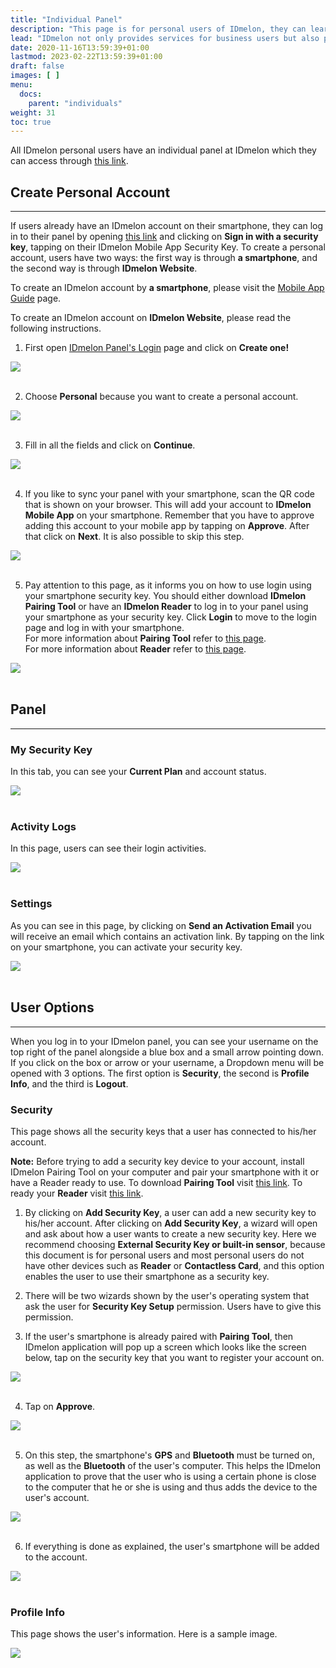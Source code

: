 ```yaml
---
title: "Individual Panel"
description: "This page is for personal users of IDmelon, they can learn how to use IDmelon for personal purposes."
lead: "IDmelon not only provides services for business users but also provides services for Personal Users. This page includes information for people who want to use IDmelon for their perosnal purposes."
date: 2020-11-16T13:59:39+01:00
lastmod: 2023-02-22T13:59:39+01:00
draft: false
images: [ ]
menu:
  docs:
    parent: "individuals"
weight: 31
toc: true
---
```


All IDmelon personal users have an individual panel at IDmelon which they can access
through [this link](https://login.idmelon.com/?sp=panel.idmelon.com&idp_init=False&req=18353303-1f5d-4f38-9197-2eb0bd54edb6).

## Create Personal Account

---

If users already have an IDmelon account on their smartphone, they can log in to their panel by
opening [this link](https://login.idmelon.com/?sp=panel.idmelon.com&idp_init=False&req=18353303-1f5d-4f38-9197-2eb0bd54edb6)
and clicking on **Sign in with a security key**, tapping on their IDmelon Mobile App Security Key. To create a personal
account, users have two ways: the first way is through **a smartphone**, and the second way is through
**IDmelon Website**.

To create an IDmelon account by **a smartphone**, please visit
the [Mobile App Guide](/docs/mobileapp/use_app/#psersonal-users) page.

To create an IDmelon account on **IDmelon Website**, please read the following instructions.

1. First
   open [IDmelon Panel's Login](https://login.idmelon.com/?sp=panel.idmelon.com&idp_init=False&req=18353303-1f5d-4f38-9197-2eb0bd54edb6)
   page and click on **Create one!**

<img src="/images/vendor/Panel/workspace/1.png" style="display: block; margin: 0 auto;">

<br/>

2. Choose **Personal** because you want to create a personal account.

<img src="/images/vendor/Panel/workspace/2.png" style="display: block; margin: 0 auto;">

<br/>

3. Fill in all the fields and click on **Continue**.

<img src="/images/vendor/Individuals/individual-01.png" style="display: block; margin: 0 auto;">

<br/>

4. If you like to sync your panel with your smartphone, scan the QR code that is shown on your browser. This will add
   your account to **IDmelon Mobile App** on your smartphone. Remember that you have to approve adding this account to
   your mobile app by tapping on **Approve**. After that click on **Next**. It is also possible to skip this step.

<img src="/images/vendor/Individuals/individual_02.png" style="display: block; margin: 0 auto;">

<br/>

5. Pay attention to this page, as it informs you on how to use login using your smartphone security key. You should
   either download **IDmelon Pairing Tool** or have an **IDmelon Reader** to log in to your panel using your smartphone
   as your security key. Click **Login** to move to the login page and log in with your smartphone.
   \
   For more information about **Pairing Tool** refer
   to [this page](https://docs.idmelon.com/docs/pairingtool/ourparigintool/).
   \
   For more information about **Reader** refer to [this page](https://docs.idmelon.com/docs/readeguide/reader/).

<img src="/images/vendor/Panel/workspace/9-2-4.png" style="display: block; margin: 0 auto;">

<br/>

## Panel

---

### My Security Key

In this tab, you can see your **Current Plan** and account status.

<img src="/images/vendor/Individuals/individual_1.png" style="display: block; margin: 0 auto;">

<br/>

### Activity Logs

In this page, users can see their login activities.

<img src="/images/vendor/Individuals/individual_2.png" style="display: block; margin: 0 auto;">

<br/>

### Settings

As you can see in this page, by clicking on **Send an Activation Email** you will receive an email which contains an
activation link. By tapping on the link on your smartphone, you can activate your security key.

<img src="/images/vendor/Individuals/individual_3.png" style="display: block; margin: 0 auto;">

<br/>

## User Options

---

When you log in to your IDmelon panel, you can see your username on the top right of the panel alongside a blue box and
a small arrow pointing down. If you click on the box or arrow or your username, a Dropdown menu will be opened with 3
options. The first option is **Security**, the second is **Profile Info**, and the third is **Logout**.

### Security

This page shows all the security keys that a user has connected to his/her account.

**Note:** Before trying to add a security key device to your account, install IDmelon Pairing Tool on your computer and
pair your smartphone with it or have a Reader ready to use.
To download **Pairing Tool** visit [this link](https://www.idmelon.com/downloads/).
To ready your **Reader** visit [this link](https://www.idmelon.com/idmelon-reader/).

1. By clicking on **Add Security Key**, a user can add a new security key to his/her account. After clicking on **Add
   Security Key**, a wizard will open and ask about how a user wants to create a new security key. Here we recommend
   choosing **External Security Key or built-in sensor**, because this document is for personal users and most personal
   users do not have other devices such as **Reader** or **Contactless Card**, and this option enables the user to use
   their smartphone as a security key.

2. There will be two wizards shown by the user's operating system that ask the user for **Security Key Setup**
   permission. Users have to give this permission.

3. If the user's smartphone is already paired with **Pairing Tool**, then IDmelon application will pop up a screen which
   looks like the screen below, tap on the security key that you want to register your account on.

<img src="/images/vendor/Individuals/indiv_m_1.jpg" style="display: block; margin: 0 auto;">

<br/>

4. Tap on **Approve**.

<img src="/images/vendor/Individuals/indiv_m_2.jpg" style="display: block; margin: 0 auto;">

<br/>

5. On this step, the smartphone's **GPS** and **Bluetooth** must be turned on, as well as the **Bluetooth** of the
   user's computer. This helps the IDmelon application to prove that the user who is using a certain phone is close to
   the computer that he or she is using and thus adds the device to the user's account.

<img src="/images/vendor/Individuals/indiv_m_3.jpg" style="display: block; margin: 0 auto;">

<br/>

6. If everything is done as explained, the user's smartphone will be added to the account.

<img src="/images/vendor/Individuals/individual_45.png" style="display: block; margin: 0 auto;">

<br/>

### Profile Info

This page shows the user's information. Here is a sample image.

<img src="/images/vendor/Individuals/individual_5.png" style="display: block; margin: 0 auto;">
